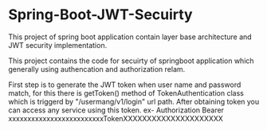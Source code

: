 # Spring-Boot-JWT-Secuirty
This project of spring boot application contain layer base architecture and JWT security implementation.

This project contains the code for secuirty of springboot application which generally using authencation and authorization relam.

First step is to generate the JWT token when user name and password match, for this there is getToken() method of TokenAuthentication class which is triggerd by "/usermang/v1/login" url path.
After obtaining token you can access any service using this token.
ex- Authorization Bearer xxxxxxxxxxxxxxxxxxxxxxxxxTokenXXXXXXXXXXXXXXXXXXXXX
